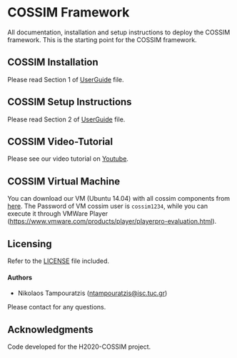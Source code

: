 # COSSIM Framework

All documentation, installation and setup instructions to deploy the COSSIM framework. This is the starting point for the COSSIM framework. 

## COSSIM Installation

Please read Section 1 of [UserGuide](UserGuide.pdf) file.

## COSSIM Setup Instructions

Please read Section 2 of [UserGuide](UserGuide.pdf) file.

## COSSIM Video-Tutorial

Please see our video tutorial on [Youtube](https://youtu.be/wHdQDL8BWpk).

## COSSIM Virtual Machine

You can download our VM (Ubuntu 14.04) with all cossim components from [here](http://kition.mhl.tuc.gr:8000/d/5970fdcb2c/). The Password of VM cossim user is `cossim1234`, while you can execute it through VMWare Player (https://www.vmware.com/products/player/playerpro-evaluation.html).

## Licensing

Refer to the [LICENSE](LICENSE) file included.

#### Authors

* Nikolaos Tampouratzis (ntampouratzis@isc.tuc.gr)

Please contact for any questions.

## Acknowledgments

Code developed for the H2020-COSSIM project.


